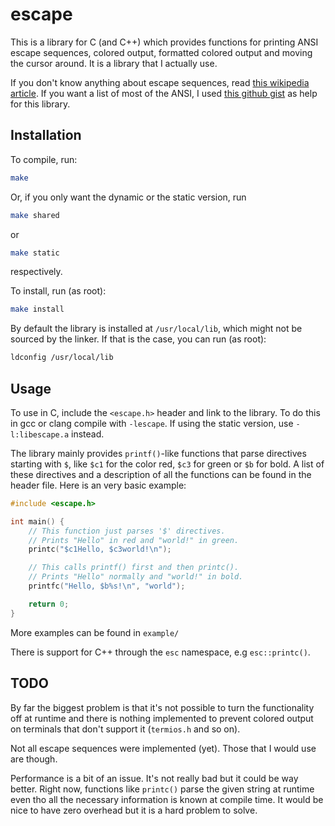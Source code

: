 # escape
This is a library for C (and C++) which provides functions for printing ANSI escape sequences, colored output, formatted colored output and moving the cursor around. It is a library that I actually use.

If you don't know anything about escape sequences, read [this wikipedia article](https://en.wikipedia.org/wiki/ANSI_escape_code). If you want a list of most of the ANSI, I used [this github gist](https://gist.github.com/fnky/458719343aabd01cfb17a3a4f7296797) as help for this library.

## Installation
To compile, run:
```sh
make
```
Or, if you only want the dynamic or the static version, run
```sh
make shared
```
or
```sh
make static
```
respectively.

To install, run (as root):
```sh
make install
```
By default the library is installed at `/usr/local/lib`, which might not be sourced by the linker. If that is the case, you can run (as root):
```sh
ldconfig /usr/local/lib
```

## Usage
To use in C, include the `<escape.h>` header and link to the library. To do this in gcc or clang compile with `-lescape`. If using the static version, use `-l:libescape.a` instead.

The library mainly provides `printf()`-like functions that parse directives starting with `$`, like `$c1` for the color red, `$c3` for green or `$b` for bold. A list of these directives and a description of all the functions can be found in the header file. Here is an very basic example:
```c
#include <escape.h>

int main() {
    // This function just parses '$' directives.
    // Prints "Hello" in red and "world!" in green.
    printc("$c1Hello, $c3world!\n");

    // This calls printf() first and then printc().
    // Prints "Hello" normally and "world!" in bold.
    printfc("Hello, $b%s!\n", "world");

    return 0;
}
```

More examples can be found in `example/`

There is support for C++ through the `esc` namespace, e.g `esc::printc()`.

## TODO
By far the biggest problem is that it's not possible to turn the functionality off at runtime and there is nothing implemented to prevent colored output on terminals that don't support it (`termios.h` and so on).

Not all escape sequences were implemented (yet). Those that I would use are though.

Performance is a bit of an issue. It's not really bad but it could be way better. Right now, functions like `printc()` parse the given string at runtime even tho all the necessary information is known at compile time. It would be nice to have zero overhead but it is a hard problem to solve.
